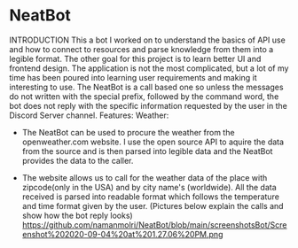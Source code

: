 # NeatBot

INTRODUCTION
This a bot I worked on to understand the basics of API use and how to connect to resources and parse knowledge from them into a legible format. The other goal for this project is to learn better UI and frontend design. The application is not the most complicated, but a lot of my time has been poured into learning user requirements and making it interesting to use.
The NeatBot is a call based one so unless the messages do not written with the special prefix, followed by the command word, the bot does not reply with the specific information requested by the user in the Discord Server channel.
Features:
Weather: 
  - The NeatBot can be used to procure the weather from the openweather.com website. I use the open source API 
  to aquire the data from the source and is then parsed into legible data and the NeatBot provides the
  data to the caller. 
  
  - The website allows us to call for the weather data of the place with zipcode(only in the USA) and by city name's (worldwide).
  All the data received is parsed into readable format which follows the temperature and time format given by the user. 
  (Pictures below explain the calls and show how the bot reply looks)
 https://github.com/namanmolri/NeatBot/blob/main/screenshotsBot/Screenshot%202020-09-04%20at%201.27.06%20PM.png
